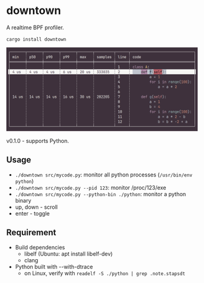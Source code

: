 # downtown

A realtime BPF profiler.

```
cargo install downtown
```

![](./screenshot.png)

v0.1.0 - supports Python.

## Usage
- `./downtown src/mycode.py`: monitor all python processes (`/usr/bin/env python`)
- `./downtown src/mycode.py --pid 123`: monitor /proc/123/exe
- `./downtown src/mycode.py --python-bin ./python`: monitor a python binary
- up, down - scroll
- enter - toggle

## Requirement
- Build dependencies
    - libelf (Ubuntu: apt install libelf-dev)
    - clang
- Python built with --with-dtrace
    - on Linux, verify with `readelf -S ./python | grep .note.stapsdt`
